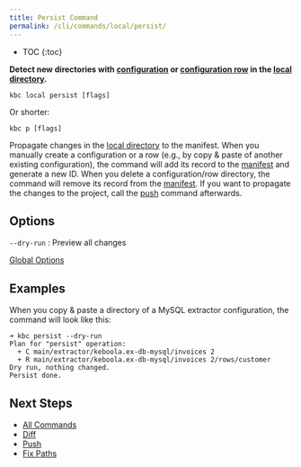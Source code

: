 ```yaml
---
title: Persist Command
permalink: /cli/commands/local/persist/
---
```


* TOC
{:toc}

**Detect new directories with [configuration](https://help.keboola.com/components/) or [configuration row](https://help.keboola.com/components/#configuration-rows) in the [local directory](/cli/structure/).**

```
kbc local persist [flags]
```

Or shorter:
```
kbc p [flags]
```

Propagate changes in the [local directory](/cli/structure/) to the manifest. When you manually create a configuration or a row (e.g., by 
copy & paste of another existing configuration), the command will add its record to the [manifest](/cli/structure/#manifest) and generate a new ID. 
When you delete a configuration/row directory, the command will remove its record from the [manifest](/cli/structure/#manifest). If you want 
to propagate the changes to the project, call the [push](/cli/commands/sync/push/) command afterwards.

## Options

`--dry-run`
: Preview all changes

[Global Options](/cli/commands/#global-options)

## Examples

When you copy & paste a directory of a MySQL extractor configuration, the command will look like this:

```
➜ kbc persist --dry-run
Plan for "persist" operation:
  + C main/extractor/keboola.ex-db-mysql/invoices 2
  + R main/extractor/keboola.ex-db-mysql/invoices 2/rows/customer
Dry run, nothing changed.
Persist done.
```

## Next Steps

- [All Commands](/cli/commands/)
- [Diff](/cli/commands/sync/diff/)
- [Push](/cli/commands/sync/push/)
- [Fix Paths](/cli/commands/local/fix-paths/)
